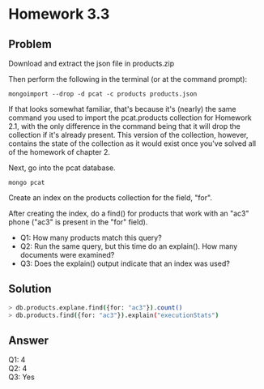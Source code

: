 # Homework 3.3

## Problem

Download and extract the json file in products.zip

Then perform the following in the terminal (or at the command prompt):

```
mongoimport --drop -d pcat -c products products.json
```
If that looks somewhat familiar, that's because it's (nearly) the same command you used to import the pcat.products collection for Homework 2.1, with the only difference in the command being that it will drop the collection if it's already present. This version of the collection, however, contains the state of the collection as it would exist once you've solved all of the homework of chapter 2.

Next, go into the pcat database.
```
mongo pcat
```
Create an index on the products collection for the field, "for".

After creating the index, do a find() for products that work with an "ac3" phone ("ac3" is present in the "for" field).

* Q1: How many products match this query?
* Q2: Run the same query, but this time do an explain(). How many documents were examined?
* Q3: Does the explain() output indicate that an index was used?

## Solution
```sh
> db.products.explane.find({for: "ac3"}).count()
> db.products.find({for: "ac3"}).explain("executionStats")
```

## Answer

Q1: 4  
Q2: 4  
Q3: Yes
